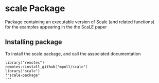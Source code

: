 # scale Package
Package containing an executable version of Scale (and related functions) for the examples appearing in the the ScaLE paper


## Installing package

To install the scale package, and call the associated documentation

``` 
library("remotes")
remotes::install_github("mpoll/scale")
library("scale")
?"scale-package"
'''